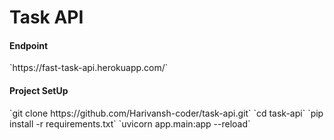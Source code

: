 <h1>Task API</h1>
<h4>Endpoint</h4>
`https://fast-task-api.herokuapp.com/`
<h4>Project SetUp</h4>
`git clone https://github.com/Harivansh-coder/task-api.git`
`cd task-api`
`pip install -r requirements.txt`
`uvicorn app.main:app --reload`
